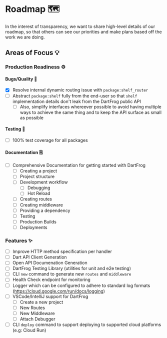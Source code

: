 # Roadmap 🗺️

In the interest of transparency, we want to share high-level details of our roadmap, so that others can see our priorities and make plans based off the work we are doing.

## Areas of Focus 💡

### Production Readiness ⚙️

#### Bugs/Quality 🐛

- [X] Resolve internal dynamic routing issue with `package:shelf_router`
- [ ] Abstract `package:shelf` fully from the end-user so that `shelf` implementation details don't leak from the DartFrog public API
  - [ ] Also, simplify interfaces whereever possible to avoid having multiple ways to achieve the same thing and to keep the API surface as small as possible

#### Testing 🧪

- [ ] 100% test coverage for all packages

#### Documentation 🗒️

- [ ] Comprehensive Documentation for getting started with DartFrog
  - [ ] Creating a project
  - [ ] Project structure
  - [ ] Development workflow
    - [ ] Debugging
    - [ ] Hot Reload
  - [ ] Creating routes
  - [ ] Creating middleware
  - [ ] Providing a dependency
  - [ ] Testing
  - [ ] Production Builds
  - [ ] Deployments

### Features ✨

- [ ] Improve HTTP method specification per handler 
- [ ] Dart API Client Generation
- [ ] Open API Documenation Generation
- [ ] DartFrog Testing Library (utilities for unit and e2e testing)
- [ ] CLI `new` command to generate new `routes` and `middleware`
- [ ] Health Check endpoint for monitoring
- [ ] Logger which can be configured to adhere to standard log formats (https://cloud.google.com/run/docs/logging)
- [ ] VSCode/IntelliJ support for DartFrog
  - [ ] Create a new project
  - [ ] New Routes
  - [ ] New Middleware
  - [ ] Attach Debugger
- [ ] CLI `deploy` command to support deploying to supported cloud platforms (e.g: Cloud Run)